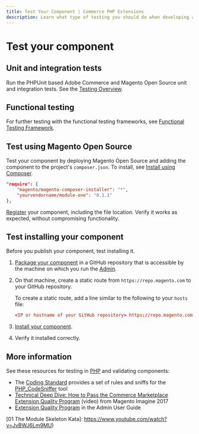```yaml
---
title: Test Your Component | Commerce PHP Extensions
description: Learn what type of testing you should do when developing an Adobe Commerce or Magento Open Source component. 
---
```


# Test your component

## Unit and integration tests

Run the PHPUnit based Adobe Commerce and Magento Open Source unit and integration tests.
See the [Testing Overview].

## Functional testing

For further testing with the functional testing frameworks, see [Functional Testing Framework].

## Test using Magento Open Source

Test your component by deploying Magento Open Source and adding the component to the project's `composer.json`. To install, see [Install using Composer].

```json
"require": {
    "magento/magento-composer-installer": "*",
    "yourvendorname/module-one": "0.1.1"
},
```

[Register] your component, including the file location. Verify it works as expected, without compromising functionality.

## Test installing your component

Before you publish your component, test installing it.

1. [Package your component] in a GitHub repository that is accessible by the machine on which you run the [Admin](https://glossary.magento.com/magento-admin).
1. On that machine, create a static route from `https://repo.magento.com` to your GitHub repository.

    To create a static route, add a line similar to the following to your `hosts` file:

    ```conf
    <IP or hostname of your GitHub repository> https://repo.magento.com
    ```

1. [Install your component].
1. Verify it installed correctly.

## More information

See these resources for testing in [PHP](https://glossary.magento.com/php) and validating components:

*  The [Coding Standard] provides a set of rules and sniffs for the [PHP_CodeSniffer] tool
*  [Technical Deep Dive: How to Pass the Commerce Marketplace Extension Quality Program] (video) from Magento Imagine 2017
*  [Extension Quality Program](https://developer.adobe.com/commerce/marketplace/guides/sellers/extension-quality-program/) in the Admin User Guide

[Testing Overview]: https://devdocs.magento.com/guides/v2.4/test/testing.html
[Functional Testing Framework]: https://devdocs.magento.com/mftf/docs/introduction.html
[register]: ../build/component-registration.md
[Package your component]: ../package/component.md
[Install your component]: https://devdocs.magento.com/guides/v2.4/install-gde/install/cli/dev_add-update.html
[Install using Composer]: https://devdocs.magento.com/guides/v2.4/install-gde/install/sample-data-after-composer.html
[Coding Standard]: https://github.com/magento/magento-coding-standard
[PHP_CodeSniffer]: https://github.com/squizlabs/PHP_CodeSniffer
[Technical Deep Dive: How to Pass the Commerce Marketplace Extension Quality Program]: https://magento.com/resources/technical-deep-dive-how-pass-magento-marketplace-extension-quality-program
[01 The Module Skeleton Kata]: https://www.youtube.com/watch?v=JvBWJ6Lm9MU)
